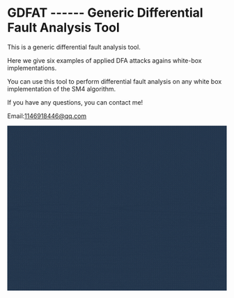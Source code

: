 # GDFAT ------ Generic Differential Fault Analysis Tool    

This is a generic differential fault analysis tool.     

Here we give six examples of applied DFA attacks agains white-box implementations.    

You can use this tool to perform differential fault analysis on any white box implementation of the SM4 algorithm.    

If you have any questions, you can contact me!    

Email:1146918446@qq.com   

![img](https://github.com/Zhang-SDU/cst-project/blob/main/readme.gif)  
